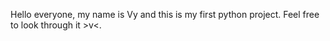 Hello everyone, my name is Vy and this is my first python project.
Feel free to look through it >v<.
